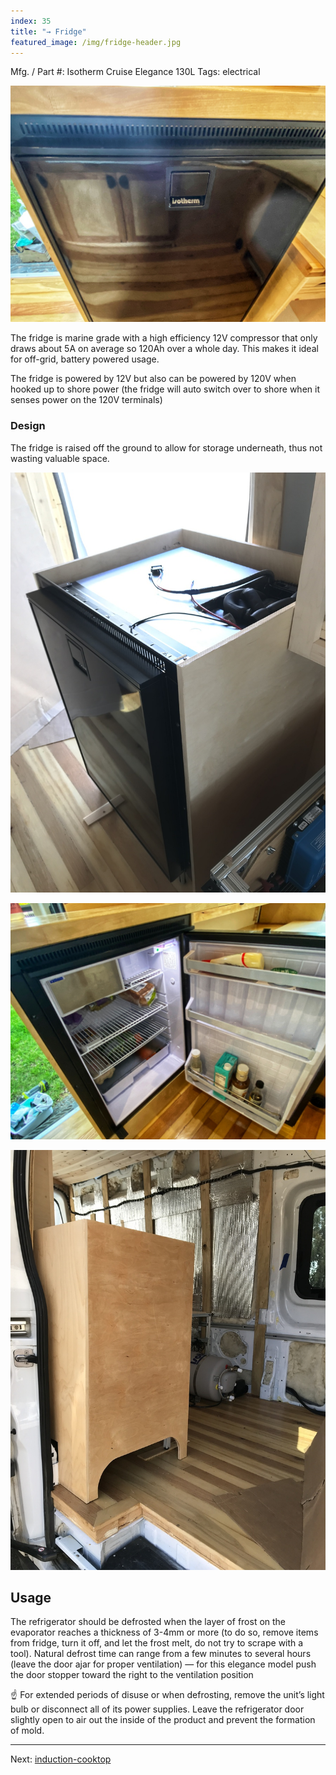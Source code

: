 ```yaml
---
index: 35
title: "→ Fridge"
featured_image: /img/fridge-header.jpg
---
```


Mfg. / Part #: Isotherm Cruise Elegance 130L
Tags: electrical

![fridge-header](img/fridge-header.jpg)

The fridge is marine grade with a high efficiency 12V compressor that only draws about 5A on average so 120Ah over a whole day. This makes it ideal for off-grid, battery powered usage. 

The fridge is powered by 12V but also can be powered by 120V when hooked up to shore power (the fridge will auto switch over to shore when it senses power on the 120V terminals)

### Design

The fridge is raised off the ground to allow for storage underneath, thus not wasting valuable space. 


![2021-07-10 15-17-32](img/2021-07-10%2015-17-32.jpeg)


![IMG_4639 1](img/IMG_4639%201.jpg)


![fridge](img/fridge.jpeg)

## Usage

The refrigerator should be defrosted when the layer of frost on the evaporator reaches a thickness of 3-4mm or more (to do so, remove items from fridge, turn it off, and let the frost melt, do not try to scrape with a tool). Natural defrost time can range from a few minutes to several hours (leave the door ajar for proper ventilation) — for this elegance model push the door stopper toward the right to the ventilation position

☝ For extended periods of disuse or when defrosting, remove the unit’s light bulb or disconnect all of its power supplies. Leave the refrigerator door slightly open to air out the inside of the product and prevent the formation of mold.

---

Next: [induction-cooktop](induction-cooktop.md)